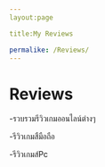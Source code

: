 ```yaml
---
layout:page

title:My Reviews

permalike: /Reviews/
---
```


# Reviews

-รวบรวมรีวิวเกมออนไลน์ต่างๆ

-รีวิวเกมสืมือถือ

-รีวิวเกมส์Pc

